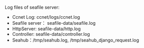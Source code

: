 Log files of seafile server:

* Ccnet Log: ccnet/logs/ccnet.log
* Seafile server： seafile-data/seafile.log
* HttpServer: seafile-data/http.log
* Controller: seafile-data/controller.log
* Seahub：/tmp/seahub.log, /tmp/seahub_django_request.log